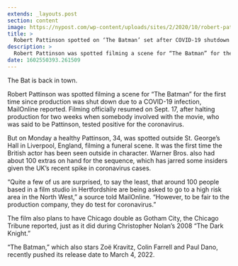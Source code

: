 ```yaml
--- 
extends: _layouts.post 
section: content 
image: https://nypost.com/wp-content/uploads/sites/2/2020/10/robert-pattinson-08.jpg?quality=90&strip=all&w=1200 
title: > 
  Robert Pattinson spotted on ‘The Batman’ set after COVID-19 shutdown 
description: > 
  Robert Pattinson was spotted filming a scene for “The Batman” for the first time since production was shut down due to a COVID-19 infection, MailOnline reported.Filming officially resumed on Sept. 17, after halting production for two weeks when somebody involved with the movie, who was said to be Pattinson, tested positive for the coronavirus.But on Monday a healthy Pattinson, 34, was spotted outside St. George’s Hall in Liverpool, England, filming a funeral scene.It was the first time the British actor has been seen outside in character.Warner Bros. also had about 100 extras on hand for the sequence, which has jarred some insiders given the UK’s recent spike in coronavirus cases. 
date: 1602550393.261509 
--- 
```

The Bat is back in town.

Robert Pattinson was spotted filming a scene for “The Batman” for the first time since production was shut down due to a COVID-19 infection, MailOnline reported. Filming officially resumed on Sept. 17, after halting production for two weeks when somebody involved with the movie, who was said to be Pattinson, tested positive for the coronavirus.

But on Monday a healthy Pattinson, 34, was spotted outside St. George’s Hall in Liverpool, England, filming a funeral scene. It was the first time the British actor has been seen outside in character. Warner Bros. also had about 100 extras on hand for the sequence, which has jarred some insiders given the UK’s recent spike in coronavirus cases.

“Quite a few of us are surprised, to say the least, that around 100 people based in a film studio in Hertfordshire are being asked to go to a high risk area in the North West,” a source told MailOnline. “However, to be fair to the production company, they do test for coronavirus.”

The film also plans to have Chicago double as Gotham City, the Chicago Tribune reported, just as it did during Christopher Nolan’s 2008 “The Dark Knight.”

“The Batman,” which also stars Zoë Kravitz, Colin Farrell and Paul Dano, recently pushed its release date to March 4, 2022.